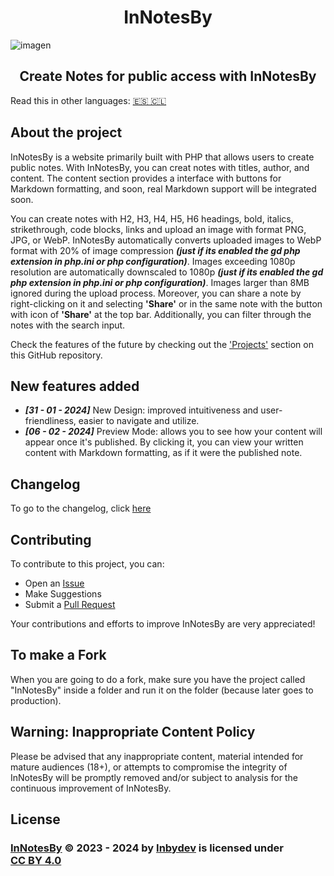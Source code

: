 <div align="center">
  
# InNotesBy
  
</div>

![imagen](https://github.com/Inbydev/InNotesBy/assets/139036190/2c2605e4-31d6-4ec7-a880-4f7e96a4f8c3)


<div align="center">
  
## Create Notes for public access with InNotesBy
  
</div>

Read this in other languages: [🇪🇸 🇨🇱](./docs/readme/README-es.md)

## About the project

InNotesBy is a website primarily built with PHP that allows users to create public notes. With InNotesBy, you can creat notes with titles, author, and content. The content section provides a interface with buttons for Markdown formatting, and soon, real Markdown support will be integrated soon.

You can create notes with H2, H3, H4, H5, H6 headings, bold, italics, strikethrough, code blocks, links and upload an image with format PNG, JPG, or WebP. InNotesBy automatically converts uploaded images to WebP format with 20% of image compression ***(just if its enabled the gd php extension in php.ini or php configuration)***. Images exceeding 1080p resolution are automatically downscaled to 1080p ***(just if its enabled the gd php extension in php.ini or php configuration)***. Images larger than 8MB ignored during the upload process. Moreover, you can share a note by right-clicking on it and selecting **'Share'** or in the same note with the button with icon of **'Share'** at the top bar. Additionally, you can filter through the notes with the search input.

Check the features of the future by checking out the ['Projects'](https://github.com/Inbydev/InNotesBy/projects?query=is%3Aopen) section on this GitHub repository.

## New features added
- ***[31 - 01 - 2024]*** New Design: improved intuitiveness and user-friendliness, easier to navigate and utilize.
- ***[06 - 02 - 2024]*** Preview Mode: allows you to see how your content will appear once it's published. By clicking it, you can view your written content with Markdown formatting, as if it were the published note.

## Changelog

To go to the changelog, click [here](./changelog.md)

## Contributing

To contribute to this project, you can:
- Open an [Issue](https://github.com/Inbydev/InNotesBy/issues/)
- Make Suggestions
- Submit a [Pull Request](https://github.com/Inbydev/InNotesBy/pulls)

Your contributions and efforts to improve InNotesBy are very appreciated!

## To make a Fork

When you are going to do a fork, make sure you have the project called "InNotesBy" inside a folder and run it on the folder (because later goes to production).

## Warning: Inappropriate Content Policy

Please be advised that any inappropriate content, material intended for mature audiences (18+), or attempts to compromise the integrity of InNotesBy will be promptly removed and/or subject to analysis for the continuous improvement of InNotesBy.


## License

<h3>
<a href="https://github.com/Inbydev/InNotesBy">InNotesBy</a> © 2023 - 2024
by
<a href="https://github.com/Inbydev">Inbydev</a>
is licensed under
<a href="http://creativecommons.org/licenses/by/4.0/?ref=chooser-v1" target="_blank" style="display:inline-block;">CC BY 4.0
</a>
</h3>
